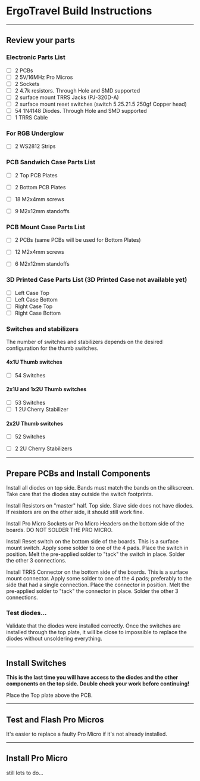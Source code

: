 # ErgoTravel Build Instructions

---

## Review your parts

### Electronic Parts List

- [ ] 2 PCBs
- [ ] 2 5V/16MHz Pro Micros
- [ ] 2 Sockets
- [ ] 2 4.7k resistors. Through Hole and SMD supported
- [ ] 2 surface mount TRRS Jacks (PJ-320D-A)
- [ ] 2 surface mount reset switches (switch 5.25.21.5 250gf Copper head)
- [ ] 54 1N4148 Diodes. Through Hole and SMD supported
- [ ] 1 TRRS Cable

### For RGB Underglow

- [ ] 2 WS2812 Strips

### PCB Sandwich Case Parts List

- [ ] 2 Top PCB Plates
- [ ] 2 Bottom PCB Plates
- [ ] 18 M2x4mm screws
- [ ] 9 M2x12mm standoffs


### PCB Mount Case Parts List

- [ ] 2 PCBs (same PCBs will be used for Bottom Plates)
- [ ] 12 M2x4mm screws
- [ ] 6 M2x12mm standoffs


### 3D Printed Case Parts List (3D Printed Case not available yet)

- [ ] Left Case Top
- [ ] Left Case Bottom
- [ ] Right Case Top
- [ ] Right Case Bottom

### Switches and stabilizers

The number of switches and stabilizers depends on the desired configuration for the thumb switches.

#### 4x1U Thumb switches

- [ ] 54 Switches

#### 2x1U and 1x2U Thumb switches

- [ ] 53 Switches
- [ ] 1 2U Cherry Stabilizer

#### 2x2U Thumb switches

- [ ] 52 Switches
- [ ] 2 2U Cherry Stabilizers


---

## Prepare PCBs and Install Components






Install all diodes on top side.  Bands must match the bands on the silkscreen. Take care that the diodes stay outside the switch footprints.

Install Resistors on "master" half. Top side.  Slave side does not have diodes.  If resistors are on the other side, it should still work fine.

Install Pro Micro Sockets or Pro Micro Headers on the bottom side of the boards. DO NOT SOLDER THE PRO MICRO.

Install Reset switch on the bottom side of the boards. This is a surface mount switch.  Apply some solder to one of the 4 pads. Place the switch in position.  Melt the pre-applied solder to "tack" the switch in place. Solder the other 3 connections.

Install TRRS Connector on the bottom side of the boards. This is a surface mount connector.  Apply some solder to one of the 4 pads; preferably to the side that had a single connection. Place the connector in position.  Melt the pre-applied solder to "tack" the connector in place. Solder the other 3 connections.

### Test diodes...
Validate that the diodes were installed correctly.  Once the switches are installed through the top plate, it will be close to impossible to replace the diodes without unsoldering everything.

---

## Install Switches
**This is the last time you will have access to the diodes and the other components on the top side.  Double check your work before continuing!**

Place the Top plate above the PCB.

---
## Test and Flash Pro Micros

It's easier to replace a faulty Pro Micro if it's not already installed.

---
## Install Pro Micro

still lots to do...
